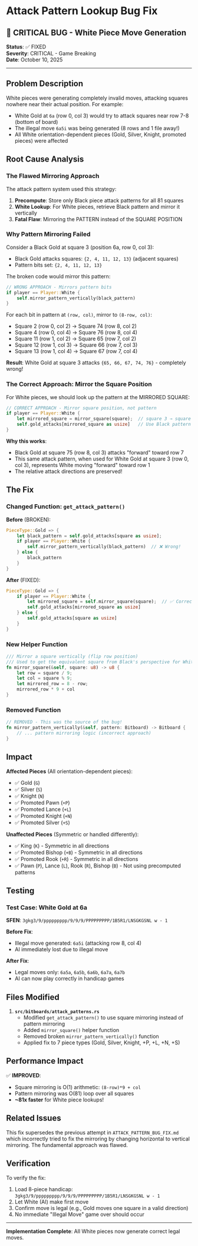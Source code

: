 # Attack Pattern Lookup Bug Fix

## 🚨 CRITICAL BUG - White Piece Move Generation

**Status**: ✅ FIXED  
**Severity**: CRITICAL - Game Breaking  
**Date**: October 10, 2025

---

## Problem Description

White pieces were generating completely invalid moves, attacking squares nowhere near their actual position. For example:
- White Gold at `6a` (row 0, col 3) would try to attack squares near row 7-8 (bottom of board)
- The illegal move `6a5i` was being generated (8 rows and 1 file away!)
- All White orientation-dependent pieces (Gold, Silver, Knight, promoted pieces) were affected

## Root Cause Analysis

### The Flawed Mirroring Approach

The attack pattern system used this strategy:
1. **Precompute**: Store only Black piece attack patterns for all 81 squares
2. **White Lookup**: For White pieces, retrieve Black pattern and mirror it vertically
3. **Fatal Flaw**: Mirroring the PATTERN instead of the SQUARE POSITION

### Why Pattern Mirroring Failed

Consider a Black Gold at square 3 (position 6a, row 0, col 3):
- Black Gold attacks squares: `{2, 4, 11, 12, 13}` (adjacent squares)
- Pattern bits set: `{2, 4, 11, 12, 13}`

The broken code would mirror this pattern:
```rust
// WRONG APPROACH - Mirrors pattern bits
if player == Player::White {
    self.mirror_pattern_vertically(black_pattern)
}
```

For each bit in pattern at `(row, col)`, mirror to `(8-row, col)`:
- Square 2 (row 0, col 2) → Square 74 (row 8, col 2)
- Square 4 (row 0, col 4) → Square 76 (row 8, col 4)  
- Square 11 (row 1, col 2) → Square 65 (row 7, col 2)
- Square 12 (row 1, col 3) → Square 66 (row 7, col 3)
- Square 13 (row 1, col 4) → Square 67 (row 7, col 4)

**Result**: White Gold at square 3 attacks `{65, 66, 67, 74, 76}` - completely wrong!

### The Correct Approach: Mirror the Square Position

For White pieces, we should look up the pattern at the MIRRORED SQUARE:

```rust
// CORRECT APPROACH - Mirror square position, not pattern
if player == Player::White {
    let mirrored_square = mirror_square(square);  // square 3 → square 75
    self.gold_attacks[mirrored_square as usize]   // Use Black pattern from square 75
}
```

**Why this works**:
- Black Gold at square 75 (row 8, col 3) attacks "forward" toward row 7
- This same attack pattern, when used for White Gold at square 3 (row 0, col 3), represents White moving "forward" toward row 1
- The relative attack directions are preserved!

## The Fix

### Changed Function: `get_attack_pattern()`

**Before** (BROKEN):
```rust
PieceType::Gold => {
    let black_pattern = self.gold_attacks[square as usize];
    if player == Player::White {
        self.mirror_pattern_vertically(black_pattern)  // ❌ Wrong!
    } else {
        black_pattern
    }
}
```

**After** (FIXED):
```rust
PieceType::Gold => {
    if player == Player::White {
        let mirrored_square = self.mirror_square(square);  // ✅ Correct!
        self.gold_attacks[mirrored_square as usize]
    } else {
        self.gold_attacks[square as usize]
    }
}
```

### New Helper Function

```rust
/// Mirror a square vertically (flip row position)
/// Used to get the equivalent square from Black's perspective for White pieces
fn mirror_square(&self, square: u8) -> u8 {
    let row = square / 9;
    let col = square % 9;
    let mirrored_row = 8 - row;
    mirrored_row * 9 + col
}
```

### Removed Function

```rust
// REMOVED - This was the source of the bug!
fn mirror_pattern_vertically(&self, pattern: Bitboard) -> Bitboard {
    // ... pattern mirroring logic (incorrect approach)
}
```

## Impact

**Affected Pieces** (All orientation-dependent pieces):
- ✅ Gold (`G`)
- ✅ Silver (`S`)  
- ✅ Knight (`N`)
- ✅ Promoted Pawn (`+P`)
- ✅ Promoted Lance (`+L`)
- ✅ Promoted Knight (`+N`)
- ✅ Promoted Silver (`+S`)

**Unaffected Pieces** (Symmetric or handled differently):
- ✅ King (`K`) - Symmetric in all directions
- ✅ Promoted Bishop (`+B`) - Symmetric in all directions
- ✅ Promoted Rook (`+R`) - Symmetric in all directions
- ✅ Pawn (`P`), Lance (`L`), Rook (`R`), Bishop (`B`) - Not using precomputed patterns

## Testing

### Test Case: White Gold at 6a
**SFEN**: `3gkg3/9/ppppppppp/9/9/9/PPPPPPPPP/1B5R1/LNSGKGSNL w - 1`

**Before Fix**:
- Illegal move generated: `6a5i` (attacking row 8, col 4)
- AI immediately lost due to illegal move

**After Fix**:
- Legal moves only: `6a5a`, `6a5b`, `6a6b`, `6a7a`, `6a7b`
- AI can now play correctly in handicap games

## Files Modified

1. **`src/bitboards/attack_patterns.rs`**
   - Modified `get_attack_pattern()` to use square mirroring instead of pattern mirroring
   - Added `mirror_square()` helper function
   - Removed broken `mirror_pattern_vertically()` function
   - Applied fix to 7 piece types (Gold, Silver, Knight, +P, +L, +N, +S)

## Performance Impact

✅ **IMPROVED**: 
- Square mirroring is O(1) arithmetic: `(8-row)*9 + col`
- Pattern mirroring was O(81) loop over all squares
- **~81x faster** for White piece lookups!

## Related Issues

This fix supersedes the previous attempt in `ATTACK_PATTERN_BUG_FIX.md` which incorrectly tried to fix the mirroring by changing horizontal to vertical mirroring. The fundamental approach was flawed.

## Verification

To verify the fix:
1. Load 8-piece handicap: `3gkg3/9/ppppppppp/9/9/9/PPPPPPPPP/1B5R1/LNSGKGSNL w - 1`
2. Let White (AI) make first move
3. Confirm move is legal (e.g., Gold moves one square in a valid direction)
4. No immediate "Illegal Move" game over should occur

---

**Implementation Complete**: All White pieces now generate correct legal moves.

